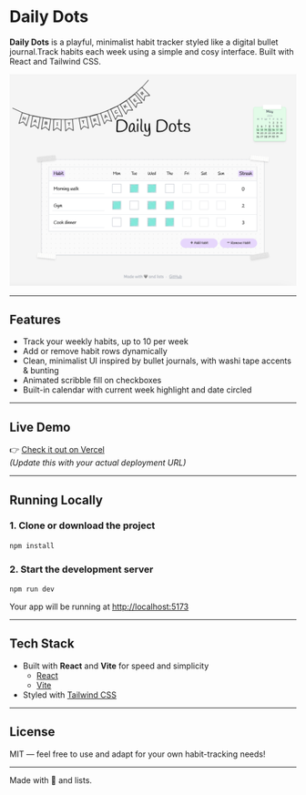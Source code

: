 # Daily Dots

**Daily Dots** is a playful, minimalist habit tracker styled like a digital bullet journal.Track habits each week using a simple and cosy interface.
Built with React and Tailwind CSS.

![Daily Dots Screenshot](./src/assets/daily-dots-app.png)

---

## Features

- Track your weekly habits, up to 10 per week
- Add or remove habit rows dynamically
- Clean, minimalist UI inspired by bullet journals, with washi tape accents & bunting
- Animated scribble fill on checkboxes
- Built-in calendar with current week highlight and date circled

---

## Live Demo 

👉 [Check it out on Vercel](https://your-vercel-url.vercel.app)  
_(Update this with your actual deployment URL)_


---

## Running Locally

### 1. Clone or download the project

```bash
npm install
```

### 2. Start the development server

```bash
npm run dev
```

Your app will be running at [http://localhost:5173](http://localhost:5173)

---

## Tech Stack

- Built with **React** and **Vite** for speed and simplicity
    - [React](https://reactjs.org/)
    - [Vite](https://vitejs.dev/)
- Styled with [Tailwind CSS](https://tailwindcss.com/)

---

## License

MIT — feel free to use and adapt for your own habit-tracking needs!

---

Made with 💜 and lists.